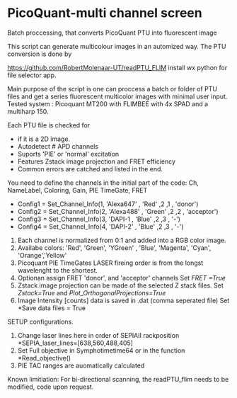# PicoQuant-multi channel screen
Batch proccessing, that converts PicoQuant PTU into fluorescent image

This script can generate multicolour images in an automized way.
The PTU conversion is done by

https://github.com/RobertMolenaar-UT/readPTU_FLIM
install wx python for file selector app.

Main purpose of the script is one can proccess a batch or folder of PTU files and get a series fluorescent multicolor images with minimal user input.
Tested system : Picoquant MT200 with FLIMBEE with 4x SPAD and a multiharp 150.


Each PTU file is checked for
- if it is a 2D  image.
- Autodetect # APD channels 
- Suports 'PIE'  or 'normal' excitation
- Features Zstack image projection and FRET efficiency
- Common errors are catched and listed in the end.

You need to define the channels in the initial part of the code:
                  Ch,         NameLabel,        Coloring,   Gain,  PIE TimeGate, FRET
- Config1 = Set_Channel_Info(1, 'Alexa647'  	,   'Red'      ,2        ,1 ,      'donor')
- Config2 = Set_Channel_Info(2, 'Alexa488'    ,   'Green'    ,2        ,2 ,      'acceptor')
- Config3 = Set_Channel_Info(3,   'DAPI-1     ,   'Blue'     ,2        ,3 ,       '-')
- Config4 = Set_Channel_Info(4,   'DAPI-2'    ,   'Blue'     ,2        ,3 ,       '-')

1.  Each channel is normalized from 0:1 and added into a RGB color image.
2.  Availabe colors: 'Red', 'Green', 'YGreen' , 'Blue', 'Magenta', 'Cyan', 'Orange','Yellow'
3.  Picoquant PIE TimeGates LASER fireing order is from the longst wavelenght to the shortest. 
4.  Optionan assign FRET 'donor', and 'acceptor' channels Set *FRET =True*
5.  Zstack image projection can be made of the selected Z stack files. Set *Zstack=True* and *Plot_OrthogonalProjections=True*
6.  Image Intensity [counts] data is saved in .dat (comma seperated file) Set *Save data files = True



SETUP configurations.

1.  Change laser lines here in order of SEPIAII rackposition *SEPIA_laser_lines=[638,560,488,405]
2.  Set Full objective in Symphotimetime64 or in the function *Read_objective()
3.  PIE TAC ranges are auomatically calculated


Known limitiation: For bi-directional scanning, the readPTU_flim needs to be modified, code upon request.









